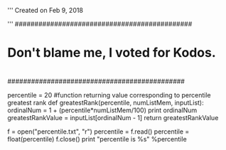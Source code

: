 '''
Created on Feb 9, 2018

'''
#############################################
#                                           #
# Don't blame me, I voted for Kodos.        #
#                                           #
#############################################

percentile = 20
#function returning value corresponding to percentile greatest rank
def greatestRank(percentile, numListMem, inputList): 
    ordinalNum = 1 + (percentile*numListMem/100)
    print ordinalNum
    greatestRankValue = inputList[ordinalNum - 1]
    return greatestRankValue

f = open("percentile.txt", "r")
percentile = f.read()
percentile = float(percentile)
f.close()
print "percentile is %s" %percentile

    
